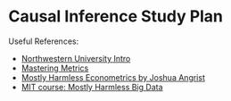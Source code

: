 # Causal Inference Study Plan

Useful References:

* [Northwestern University Intro](http://faculty.wcas.northwestern.edu/~sha562/files/TeachMetricsPaperhomepage.pdf)
* [Mastering Metrics](http://masteringmetrics.com/)
* [Mostly Harmless Econometrics by Joshua Angrist](http://www.mostlyharmlesseconometrics.com/)
* [MIT course: Mostly Harmless Big Data](http://ocw.mit.edu/courses/economics/14-387-applied-econometrics-mostly-harmless-big-data-fall-2014/)
